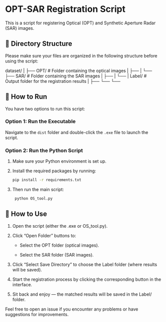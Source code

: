 # OPT-SAR Registration Script

This is a script for registering Optical (OPT) and Synthetic Aperture Radar (SAR) images.

## 📁 Directory Structure

Please make sure your files are organized in the following structure before using the script:

dataset/
|
├── OPT/     # Folder containing the optical images
|   ├──
|   └──
├── SAR/     # Folder containing the SAR images
|   ├──
|   └──
|   Label/   # Output folder for the registration results
|   ├──
└── └──

## 🚀 How to Run

You have two options to run this script:

### Option 1: Run the Executable

Navigate to the `dist` folder and double-click the `.exe` file to launch the script.

### Option 2: Run the Python Script

1. Make sure your Python environment is set up.
2. Install the required packages by running:

   ```bash
   pip install -r requirements.txt
3. Then run the main script:

   ```bash
    python OS_tool.py
## 🧭 How to Use

1. Open the script (either the .exe or OS_tool.py).

2. Click “Open Folder” buttons to:

   * Select the OPT folder (optical images).

   * Select the SAR folder (SAR images).

3. Click “Select Save Directory” to choose the Label folder (where results will be saved).

4. Start the registration process by clicking the corresponding button in the interface.

5. Sit back and enjoy — the matched results will be saved in the Label/ folder.

Feel free to open an issue if you encounter any problems or have suggestions for improvements.
